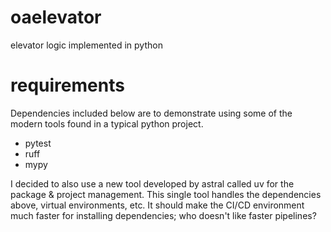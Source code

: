 # oaelevator
elevator logic implemented in python

# requirements
Dependencies included below are to demonstrate using some of the modern tools found in a typical python project.

- pytest
- ruff
- mypy 

I decided to also use a new tool developed by astral called uv for
the package & project management. This single tool handles the dependencies above, virtual environments, etc. It should make the CI/CD environment much faster for installing dependencies; who doesn't like faster pipelines?